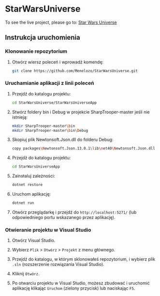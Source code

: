 # StarWarsUniverse

To see the live project, please go to: [Star Wars Universe](https://www.starwars.nomadsearch.net/)

## Instrukcja uruchomienia

### Klonowanie repozytorium 

1. Otwórz wiersz poleceń i wprowadź komendę: 
   ```sh
   git clone https://github.com/Menelozo/StarWarsUniverse.git
   
### Uruchamianie aplikacji z linii poleceń

1. Przejdź do katalogu projektu:
   ```sh
   cd StarWarsUniverse/StarWarsUniverseApp

3. Stwórz foldery bin i Debug w projekcie SharpTrooper-master jeśli nie istnieją:
   ```sh
   mkdir SharpTrooper-master\bin
   mkdir SharpTrooper-master\bin\Debug

4. Skopiuj plik Newtonsoft.Json.dll do folderu Debug: 
   ```sh
   copy packages\Newtonsoft.Json.13.0.1\lib\net40\Newtonsoft.Json.dll SharpTrooper-master\bin\Debug\

5. Przejdź do katalogu projektu: 
   ```sh
   cd StarWarsUniverseApp
   
6. Zainstaluj zależności: 
   ```sh
   dotnet restore

7. Uruchom aplikację: 
   ```sh
   dotnet run

8. Otwórz przeglądarkę i przejdź do `http://localhost:5271/` (lub odpowiedniego portu wskazanego przez aplikację).

### Otwieranie projektu w Visual Studio

1. Otwórz Visual Studio.

2. Wybierz `Plik` > `Otwórz` > `Projekt` z menu głównego.

3. Przejdź do katalogu, w którym sklonowałeś repozytorium, i wybierz plik `.sln` (rozszerzenie rozwiązania Visual Studio).

4. Kliknij `Otwórz`.

5. Po otwarciu projektu w Visual Studio, możesz zbudować i uruchomić aplikację klikając `Uruchom` (zielony przycisk) lub naciskając `F5`.
